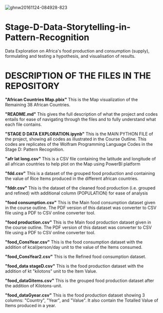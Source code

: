 ![ghnw20161124-084928-823](https://user-images.githubusercontent.com/97951021/159227506-2c8fab7f-33af-41cc-923d-4cc370da9aec.jpg)
# Stage-D-Data-Storytelling-in-Pattern-Recognition
Data Exploration on Africa's food production and consumption (supply), formulating and testing a hypothesis, and visualisation of results.
# DESCRIPTION OF THE FILES IN THE REPOSITORY
**"African Countries Map.pbix"** This is the Map visualization of the Remaining 38 African Countries.

**"README.md"** This gives the full description of what the project and codes entails for ease of navigating through the files and to fully understand what each file contains.

**"STAGE D DATA EXPLORATION.ipynb"** This is the MAIN PYTHON FILE of the project, showing all codes as illustrated in the Course Outline. This codes are replicates of the Wolfram Programming Language Codes in the Stage D: Pattern Recognition.

**"afr lat long.csv"** This is a CSV file containing the latitude and longitude of all african countries to help plot on the Map using PowerBI platform

**"fdd.csv"** This is a dataset of the grouped food production and containing the value of Rice Items produced in the different african countries.

**"fddr.csv"** This is the dataset of the cleaned food production (i.e. grouped and refined) with additional column (POPULATION) for ease of analysis

**"food consumption.csv"** This is the Main food consumption dataset given in the course outline. The PDF version of this dataset was converter to CSV file using a PDF to CSV online converter tool.

**"food production.csv"** This is the Main food production dataset given in the course outline. The PDF version of this dataset was converter to CSV file using a PDF to CSV online converter tool.

**"food_ConsYear.csv"** This is the food consumption dataset with the addition of kcal/person/day unit to the value of the Items consumed.

**"food_ConsYear2.csv"** This is the Refined food consumption dataset.

**"food_data stageD.csv"** This is the food production dataset with the addition of kt "kilotons" unit to the Item Value.

**"food_dataGitems.csv"** This is the grouped food production dataset after the addition of Kilotons-unit.

**"food_dataGyear.csv"** This is the food production dataset showing 3 columns: "Country", "Year", and "Value". It also contain the Totalled Value of Items produced in a year.
